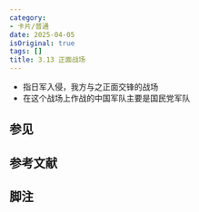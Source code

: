 ```yaml
---
category:
- 卡片/普通
date: 2025-04-05
isOriginal: true
tags: []
title: 3.13 正面战场
---
```


-  指日军入侵，我方与之正面交锋的战场
- 在这个战场上作战的中国军队主要是国民党军队
## 参见
## 参考文献
## 脚注

